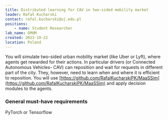 ```yaml
---
title: Distributed learning for CAV in two-sided mobility market
leader: Rafał Kucharski
contact: rafal.kucharski@uj.edu.pl
positions:
    - name: Student Researcher
lab_name: GMUM
created: 2023-10-22
location: Poland
---
```


You will simulate two-sided urban mobility market (like Uber or Lyft), where agents get rewarded for their actions. In particular drivers (or Connected Autonomous Vehicles- CAV) can reposition and wait for requests in different part of the city. They, however, need to learn when and where it is efficient to reposition. You will use [https://github.com/RafalKucharskiPK/MaaSSim](https://github.com/RafalKucharskiPK/MaaSSim) and apply decision modules to the agents.

### General must-have requirements

PyTorch or Tensorflow
